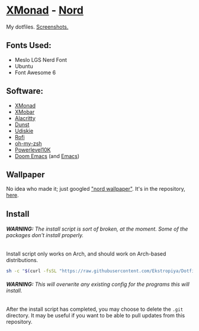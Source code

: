# [XMonad](https://xmonad.org/) - [Nord](https://www.nordtheme.com/)

My dotfiles. [Screenshots.](Screenshots/README.md)

## Fonts Used:

* Meslo LGS Nerd Font
* Ubuntu
* Font Awesome 6

## Software:

* [XMonad](https://xmonad.org/)
* [XMobar](https://github.com/jaor/xmobar)
* [Alacritty](https://github.com/alacritty/alacritty)
* [Dunst](https://github.com/dunst-project/dunst)
* [Udiskie](https://github.com/coldfix/udiskie)
* [Rofi](https://github.com/davatorium/rofi)
* [oh-my-zsh](https://ohmyz.sh/)
* [Powerlevel10K](https://github.com/romkatv/powerlevel10k)
* [Doom Emacs](https://github.com/hlissner/doom-emacs) (and [Emacs](https://www.gnu.org/software/emacs/))

## Wallpaper

No idea who made it; just googled ["nord wallpaper"](https://www.google.com/search?q=nord+wallpaper&tbm=isch). It's in the repository, [here](wallpaper.png).

## Install

###### **WARNING:** The install script is sort of broken, at the moment. Some of the packages don't install properly.

Install script only works on Arch, and should work on Arch-based distributions.

```bash
sh -c "$(curl -fsSL "https://raw.githubusercontent.com/Ekstropiya/Dotfiles/master/install.sh")"
```
###### **WARNING:** This *will* overwrite any existing config for the programs this will install.

After the install script has completed, you may choose to delete the ``.git`` directory. It may be useful if you want to be able to pull updates from this repository.
